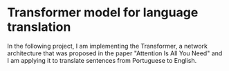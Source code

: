 # Transformer model for language translation


In the following project, I am implementing the Transformer, a network architecture that was proposed in the paper "Attention Is All You Need" and I am applying it to translate sentences from Portuguese to English. 



